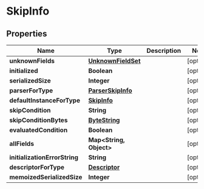 # SkipInfo

## Properties
Name | Type | Description | Notes
------------ | ------------- | ------------- | -------------
**unknownFields** | [**UnknownFieldSet**](UnknownFieldSet.md) |  |  [optional]
**initialized** | **Boolean** |  |  [optional]
**serializedSize** | **Integer** |  |  [optional]
**parserForType** | [**ParserSkipInfo**](ParserSkipInfo.md) |  |  [optional]
**defaultInstanceForType** | [**SkipInfo**](SkipInfo.md) |  |  [optional]
**skipCondition** | **String** |  |  [optional]
**skipConditionBytes** | [**ByteString**](ByteString.md) |  |  [optional]
**evaluatedCondition** | **Boolean** |  |  [optional]
**allFields** | **Map&lt;String, Object&gt;** |  |  [optional]
**initializationErrorString** | **String** |  |  [optional]
**descriptorForType** | [**Descriptor**](Descriptor.md) |  |  [optional]
**memoizedSerializedSize** | **Integer** |  |  [optional]
